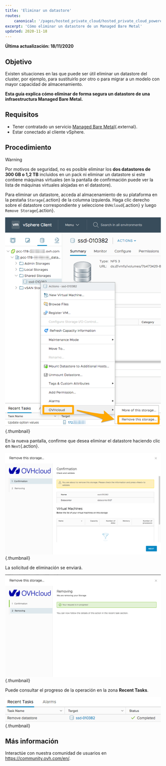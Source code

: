 ```yaml
---
title: 'Eliminar un datastore'
routes:
    canonical: '/pages/hosted_private_cloud/hosted_private_cloud_powered_by_vmware/delete_datastore'
excerpt: 'Cómo eliminar un datastore de un Managed Bare Metal'
updated: 2020-11-18
---
```


**Última actualización: 18/11/2020**

## Objetivo

Existen situaciones en las que puede ser útil eliminar un datastore del cluster, por ejemplo, para sustituirlo por otro o para migrar a un modelo con mayor capacidad de almacenamiento.

**Esta guía explica cómo eliminar de forma segura un datastore de una infraestructura Managed Bare Metal.**

## Requisitos

* Tener contratado un servicio [Managed Bare Metal](https://www.ovhcloud.com/es-es/managed-bare-metal/){.external}.
* Estar conectado al cliente vSphere.

## Procedimiento

> [!warning]
>
> Por motivos de seguridad, no es posible eliminar los **dos datastores de 300 GB o 1,2 TB** incluidos en un pack ni eliminar un datastore si este contiene máquinas virtuales (en la pantalla de confirmación puede ver la lista de máquinas virtuales alojadas en el datastore).
>

Para eliminar un datastore, acceda al almacenamiento de su plataforma en la pestaña `Storage`{.action} de la columna izquierda. Haga clic derecho sobre el datastore correspondiente y seleccione `OVHcloud`{.action} y luego `Remove Storage`{.action}.

![Selección del datastore](images/removedatastore01.png){.thumbnail}

En la nueva pantalla,  confirme que desea eliminar el datastore haciendo clic en `Next`{.action}.

![Confirmación de la eliminación](images/removedatastore02.png){.thumbnail}

La solicitud de eliminación se enviará.

![Eliminación confirmada](images/removedatastore03.png){.thumbnail}

Puede consultar el progreso de la operación en la zona **Recent Tasks**.

![Progreso de la operación de eliminación](images/removedatastore04.png){.thumbnail}

## Más información

Interactúe con nuestra comunidad de usuarios en <https://community.ovh.com/en/>.
